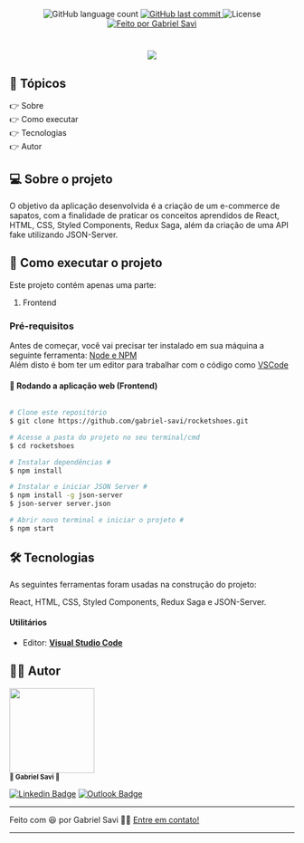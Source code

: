 <p align="center">
  <img alt="GitHub language count" src="https://img.shields.io/github/languages/count/gabriel-savi/rocketshoes?color=%2304D361&style=for-the-badge">
  
  <a href="https://github.com/gabriel-savi/rocketshoes/commits/master">
    <img alt="GitHub last commit" src="https://img.shields.io/github/last-commit/gabriel-savi/rocketshoes?style=for-the-badge">
  </a>
  
  <img alt="License" src="https://img.shields.io/badge/license-MIT-brightgreen?style=for-the-badge">

  <a href="https://github.com/gabriel-savi">
    <img alt="Feito por Gabriel Savi" src="https://img.shields.io/badge/feito%20por-gabriel savi-%237519C1?style=for-the-badge&logo=github">
  </a>
</p>

<h1 align="center">
  <img src="./src/login.gif"><br> 
</h1>

 ## 🏁 Tópicos

<p>
  👉<a href="#-sobre-o-projeto" style="text-decoration: none; "> Sobre</a> <br/>
  👉<a href="#-como-executar-o-projeto" style="text-decoration: none"> Como executar</a> <br/>
  👉<a href="#-tecnologias" style="text-decoration: none"> Tecnologias</a> <br/>
  👉<a href="#-autor" style="text-decoration: none"> Autor</a> <br/>
</p>

## 💻 Sobre o projeto

O objetivo da aplicação desenvolvida é a criação de um e-commerce de sapatos, com a finalidade de praticar os conceitos aprendidos de React, HTML, CSS, Styled Components, Redux Saga, além da criação de uma API fake utilizando JSON-Server.

## 🚀 Como executar o projeto

Este projeto contém apenas uma parte:

1. Frontend

### Pré-requisitos

Antes de começar, você vai precisar ter instalado em sua máquina a seguinte ferramenta:
[Node e NPM](https://nodejs.org/en/download/) <br />
Além disto é bom ter um editor para trabalhar com o código como [VSCode](https://code.visualstudio.com/)

#### 🧭 Rodando a aplicação web (Frontend)

```bash

# Clone este repositório
$ git clone https://github.com/gabriel-savi/rocketshoes.git

# Acesse a pasta do projeto no seu terminal/cmd
$ cd rocketshoes

# Instalar dependências #
$ npm install

# Instalar e iniciar JSON Server #
$ npm install -g json-server
$ json-server server.json

# Abrir novo terminal e iniciar o projeto #
$ npm start
```
## 🛠 Tecnologias

As seguintes ferramentas foram usadas na construção do projeto:

React, HTML, CSS, Styled Components, Redux Saga e JSON-Server.

#### **Utilitários**

- Editor: **[Visual Studio Code](https://code.visualstudio.com/)**

<a name="-autor"></a>

## 🦸‍♂️ **Autor**

<p>
<kbd>
 <img src="https://avatars.githubusercontent.com/u/62802107?s=400&u=54469496bc656b22efade504b7bfb7278af1e6b8&v=4" width="150px;" alt=""/>
 </kbd>
 <br />
 <sub><strong>🌟 Gabriel Savi 🌟</strong></sub>
</p>

[![Linkedin Badge](https://img.shields.io/badge/-Gabriel-blue?style=for-the-badge&logo=Linkedin&logoColor=white&link=https://www.linkedin.com/in/gabriel-savi-1b9280b2/)](https://www.linkedin.com/in/gabriel-antonio-savi-b4ab1816a/)
[![Outlook Badge](https://img.shields.io/badge/-savi.gabriel@outlook.com-c14438?style=for-the-badge&logo=microsoft-outlook&logoColor=white&color=blue&link=mailto:savi.gabriel@outlook.com)](mailto:savi.gabriel@outlook.com)

---
Feito com :satisfied: por Gabriel Savi 👋🏽 [Entre em contato!](https://www.linkedin.com/in/gabriel-antonio-savi-b4ab1816a/)

---
